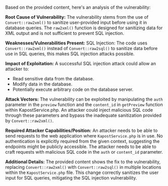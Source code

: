 Based on the provided content, here's an analysis of the vulnerability:

**Root Cause of Vulnerability:**
The vulnerability stems from the use of `Convert::raw2xml()` to sanitize user-provided input before using it in database queries. The `raw2xml()` function is designed for sanitizing data for XML output and is not sufficient to prevent SQL injection.

**Weaknesses/Vulnerabilities Present:**
SQL Injection: The code uses `Convert::raw2xml()` instead of `Convert::raw2sql()` to sanitize data before use in SQL queries, this makes SQL injection attacks possible.

**Impact of Exploitation:**
A successful SQL injection attack could allow an attacker to:

*   Read sensitive data from the database.
*   Modify data in the database.
*   Potentially execute arbitrary code on the database server.

**Attack Vectors:**
The vulnerability can be exploited by manipulating the `auth` parameter in the `preview` function and the `content_id` in `getPreview` function within KapostService.php. An attacker could inject malicious SQL code through these parameters and bypass the inadequate sanitization provided by `Convert::raw2xml()`.

**Required Attacker Capabilities/Position:**
An attacker needs to be able to send requests to the web application where `KapostService.php` is in use. No authentication is explicitly required from the given context, suggesting the endpoints might be publicly accessible. The attacker needs to be able to craft requests with malicious SQL code in the `auth` or `content_id` parameter.

**Additional Details:**
The provided content shows the fix to the vulnerability, replacing `Convert::raw2xml()` with `Convert::raw2sql()` in multiple locations within the `KapostService.php` file. This change correctly sanitizes the user input for SQL queries, mitigating the SQL injection vulnerability.